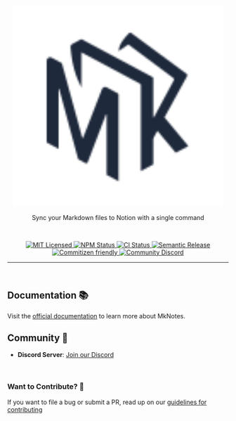 <p align="center">
  <picture>
    <source media="(prefers-color-scheme: dark)" srcset="./assets/logo_black.svg">
    <img alt="Mk Notes" src="./assets/logo_black.svg" width="480">
  </picture>
</p>

<p align="center">
Sync your Markdown files to Notion with a single command
</p>

<br />

<p align="center">
    <a href="https://github.com/Myastr0/mk-notes/blob/master/LICENSE">
      <img alt="MIT Licensed" src="https://img.shields.io/npm/l/@nrwl/workspace.svg?style=flat" />
    </a>
    <a href="https://www.npmjs.com/package/mknotes">
      <img alt="NPM Status" src="https://img.shields.io/npm/v/%40mk-notes%2Fcli?style=flat" />
    </a>
    <a href="https://github.com/Myastr0/mk-notes/actions?query=branch%3Amain+workflow%3Aci">
      <img alt="CI Status" src="https://github.com/your-repo/mknotes/workflows/ci/badge.svg?branch=main" />
    </a>
    <a href="">
      <img alt="Semantic Release" src="https://img.shields.io/badge/%20%20%F0%9F%93%A6%F0%9F%9A%80-semantic--release-e10079.svg?style=flat" />
    </a>
    <a href="https://commitizen.github.io/cz-cli/">
      <img alt="Commitizen friendly" src="https://img.shields.io/badge/commitizen-friendly-brightgreen.svg">
    </a>
    <a href="https://discord.gg/AuVGNnyMfQ">
      <img alt="Community Discord" src="https://img.shields.io/discord/1336688241583325224?label=Community%20Discord&labelColor=404eee">
    </a>
</p>

<hr />

<br />

## Documentation 📚

Visit the [official documentation](https://docs.mk-notes.io) to learn more about MkNotes.

## Community 📣

- **Discord Server**: [Join our Discord](https://discord.gg/AuVGNnyMfQ)

<br />

### Want to Contribute? 💪

If you want to file a bug or submit a PR, read up on
our [guidelines for contributing](https://github.com/Myastr0/mk-notes/blob/master/CONTRIBUTING.md)
